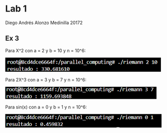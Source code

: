 # Lab 1

Diego Andrés Alonzo Medinilla 20172

## Ex 3

Para X^2 con a = 2 y b = 10 y n = 10^6: 

![alt text](image.png)

Para 2X^3 con a = 3 y b = 7 y n = 10^6:

![alt text](image-1.png)

Para sin(x) con a = 0 y b = 1 y n = 10^6:

![alt text](image-2.png)